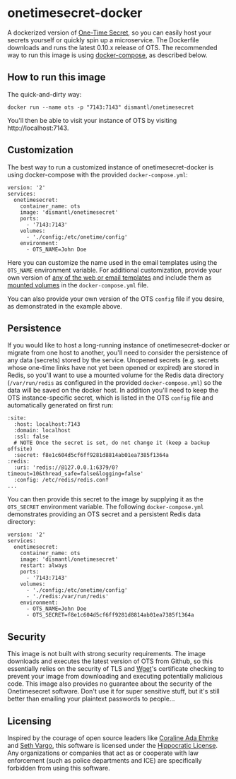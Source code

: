# onetimesecret-docker

A dockerized version of [One-Time Secret](https://github.com/onetimesecret/onetimesecret), so you can easily host your secrets yourself or quickly spin up a microservice. The Dockerfile downloads and runs the latest 0.10.x release of OTS. The recommended way to run this image is using [docker-compose](https://docs.docker.com/compose/), as described below.

## How to run this image
The quick-and-dirty way:

```
docker run --name ots -p "7143:7143" dismantl/onetimesecret
```

You'll then be able to visit your instance of OTS by visiting http://localhost:7143.

## Customization

The best way to run a customized instance of onetimesecret-docker is using docker-compose with the provided `docker-compose.yml`:

```
version: '2'
services:
  onetimesecret:
    container_name: ots
    image: 'dismantl/onetimesecret'
    ports:
      - '7143:7143'
    volumes:
      - './config:/etc/onetime/config'
    environment:
      - OTS_NAME=John Doe
```

Here you can customize the name used in the email templates using the `OTS_NAME` environment variable. For additional customization, provide your own version of [any of the web or email templates](https://github.com/onetimesecret/onetimesecret/tree/master/templates) and include them as [mounted volumes](https://docs.docker.com/storage/volumes/) in the `docker-compose.yml` file.

You can also provide your own version of the OTS `config` file if you desire, as demonstrated in the example above.

## Persistence
If you would like to host a long-running instance of onetimesecret-docker or migrate from one host to another, you'll need to consider the persistence of any data (secrets) stored by the service. Unopened secrets (e.g. secrets whose one-time links have not yet been opened or expired) are stored in Redis, so you'll want to use a mounted volume for the Redis data directory (`/var/run/redis` as configured in the provided `docker-compose.yml`) so the data will be saved on the docker host. In addition you'll need to keep the OTS instance-specific secret, which is listed in the OTS `config` file and automatically generated on first run:

```
:site:
  :host: localhost:7143
  :domain: localhost
  :ssl: false
  # NOTE Once the secret is set, do not change it (keep a backup offsite)
  :secret: f8e1c604d5cf6ff9281d8814ab01ea7385f1364a
:redis:
  :uri: 'redis://@127.0.0.1:6379/0?timeout=10&thread_safe=false&logging=false'
  :config: /etc/redis/redis.conf
...
```

You can then provide this secret to the image by supplying it as the `OTS_SECRET` environment variable. The following `docker-compose.yml` demonstrates providing an OTS secret and a persistent Redis data directory:

```
version: '2'
services:
  onetimesecret:
    container_name: ots
    image: 'dismantl/onetimesecret'
    restart: always
    ports:
      - '7143:7143'
    volumes:
      - './config:/etc/onetime/config'
      - './redis:/var/run/redis'
    environment:
      - OTS_NAME=John Doe
      - OTS_SECRET=f8e1c604d5cf6ff9281d8814ab01ea7385f1364a
```

## Security
This image is not built with strong security requirements. The image downloads and executes the latest version of OTS from Github, so this essentially relies on the security of TLS and [Wget](https://www.gnu.org/software/wget/)'s certificate checking to prevent your image from downloading and executing potentially malicious code. This image also provides no guarantee about the security of the Onetimesecret software. Don't use it for super sensitive stuff, but it's still better than emailing your plaintext passwords to people...

## Licensing
Inspired by the courage of open source leaders like [Coraline Ada Ehmke](https://www.wired.com/story/open-source-license-requires-users-do-no-harm/) and [Seth Vargo](https://www.wired.com/story/software-company-chef-wont-renew-ice-contact/), this software is licensed under the [Hippocratic License](https://firstdonoharm.dev/). Any organizations or companies that act as or cooperate with law enforcement (such as police departments and ICE) are specifically forbidden from using this software.
